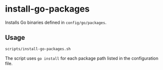 # install-go-packages

Installs Go binaries defined in `config/go/packages`.

## Usage

```bash
scripts/install-go-packages.sh
```

The script uses `go install` for each package path listed in the configuration
file.
